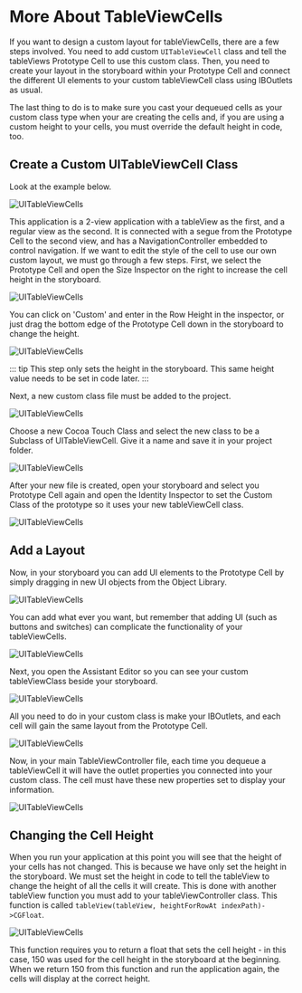 # More About TableViewCells

If you want to design a custom layout for tableViewCells, there are a few steps involved.  You need to add custom `UITableViewCell` class and tell the tableViews Prototype Cell to use this custom class.  Then, you need to create your layout in the storyboard within your Prototype Cell and connect the different UI elements to your custom tableViewCell class using IBOutlets as usual.

The last thing to do is to make sure you cast your dequeued cells as your custom class type when your are creating the cells and, if you are using a custom height to your cells, you must override the default height in code, too.

## Create a Custom UITableViewCell Class

Look at the example below.

![UITableViewCells](/F2020/assets/img/MoreAboutCells_01.png)

This application is a 2-view application with a tableView as the first, and a regular view as the second.  It is connected with a segue from the Prototype Cell to the second view, and has a NavigationController embedded to control navigation.  If we want to edit the style of the cell to use our own custom layout, we must go through a few steps.  First, we select the Prototype Cell and open the Size Inspector on the right to increase the cell height in the storyboard.

![UITableViewCells](/F2020/assets/img/MoreAboutCells_02.png)

You can click on 'Custom' and enter in the Row Height in the inspector, or just drag the bottom edge of the Prototype Cell down in the storyboard to change the height.

![UITableViewCells](/F2020/assets/img/MoreAboutCells_03.png)

::: tip
This step only sets the height in the storyboard.  This same height value needs to be set in code later.
:::

Next, a new custom class file must be added to the project.

![UITableViewCells](/F2020/assets/img/MoreAboutCells_04.png)

Choose a new Cocoa Touch Class and select the new class to be a Subclass of UITableViewCell.  Give it a name and save it in your project folder.

![UITableViewCells](/F2020/assets/img/MoreAboutCells_06.png)

After your new file is created, open your storyboard and select you Prototype Cell again and open the Identity Inspector to set the Custom Class of the prototype so it uses your new tableViewCell class.

![UITableViewCells](/F2020/assets/img/MoreAboutCells_08.png)

## Add a Layout

Now, in your storyboard you can add UI elements to the Prototype Cell by simply dragging in new UI objects from the Object Library.

![UITableViewCells](/F2020/assets/img/MoreAboutCells_09.png)

You can add what ever you want, but remember that adding UI (such as buttons and switches) can complicate the functionality of your tableViewCells.

![UITableViewCells](/F2020/assets/img/MoreAboutCells_10.png)

Next, you open the Assistant Editor so you can see your custom tableViewClass beside your storyboard.

![UITableViewCells](/F2020/assets/img/MoreAboutCells_11.png)

All you need to do in your custom class is make your IBOutlets, and each cell will gain the same layout from the Prototype Cell.

![UITableViewCells](/F2020/assets/img/MoreAboutCells_12.png)

Now, in your main TableViewController file, each time you dequeue a tableViewCell it will have the outlet properties you connected into your custom class.  The cell must have these new properties set to display your information.

![UITableViewCells](/F2020/assets/img/MoreAboutCells_13.png)

## Changing the Cell Height

When you run your application at this point you will see that the height of your cells has not changed. This is because we have only set the height in the storyboard.  We must set the height in code to tell the tableView to change the height of all the cells it will create.  This is done with another tableView function you must add to your tableViewController class.  This function is called `tableView(tableView, heightForRowAt indexPath)->CGFloat`.

![UITableViewCells](/F2020/assets/img/MoreAboutCells_14.png)

This function requires you to return a float that sets the cell height - in this case, 150 was used for the cell height in the storyboard at the beginning.  When we return 150 from this function and run the application again, the cells will display at the correct height.
